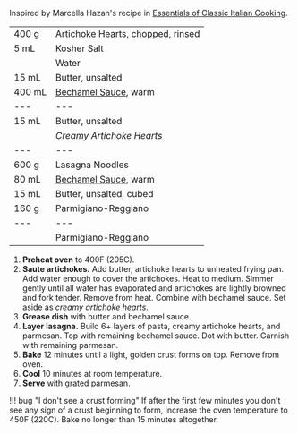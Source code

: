 Inspired by Marcella Hazan's recipe in [Essentials of Classic Italian Cooking](https://smile.amazon.com/gp/product/039458404X).

|||
|:--|:--|
| 400 g  | Artichoke Hearts, chopped, rinsed
| 5 mL   | Kosher Salt
|        | Water
| 15 mL  | Butter, unsalted
| 400 mL | [Bechamel Sauce](#bechamel-sauce-v), warm
| ---    | ---
| 15 mL  | Butter, unsalted
|        | *Creamy Artichoke Hearts*
| ---    | ---
| 600 g  | Lasagna Noodles
| 80 mL  | [Bechamel Sauce](#bechamel-sauce-v), warm
| 15 mL  | Butter, unsalted, cubed
| 160 g  | Parmigiano-Reggiano
| ---    | ---
|        | Parmigiano-Reggiano


1. **Preheat oven** to 400F (205C).
2. **Saute artichokes.** Add butter, artichoke hearts to unheated frying pan. Add water enough to cover the artichokes. Heat to medium. Simmer gently until all water has evaporated and artichokes are lightly browned and fork tender. Remove from heat. Combine with bechamel sauce. Set aside as *creamy artichoke hearts*.
3. **Grease dish** with butter and bechamel sauce.
4. **Layer lasagna.** Build 6+ layers of pasta, creamy artichoke hearts, and parmesan. Top with remaining bechamel sauce. Dot with butter. Garnish with remaining parmesan.
5. **Bake** 12 minutes until a light, golden crust forms on top. Remove from oven.
6. **Cool** 10 minutes at room temperature.
7. **Serve** with grated parmesan.

!!! bug "I don't see a crust forming"
    If after the first few minutes you don't see any sign of a crust beginning to form, increase the oven temperature to 450F (220C). Bake no longer than 15 minutes altogether.
